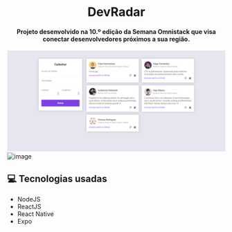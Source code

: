 <h1 align="center">DevRadar</h1>

<h4 align="center">
	Projeto desenvolvido na 10.º edição da Semana Omnistack que visa conectar desenvolvedores próximos a sua região.
</h4>

![image](./.images/web_screenshot.png) 
![image](././images/mobile_screenshot.png)

## :computer: Tecnologias usadas

* NodeJS
* ReactJS
* React Native
* Expo
